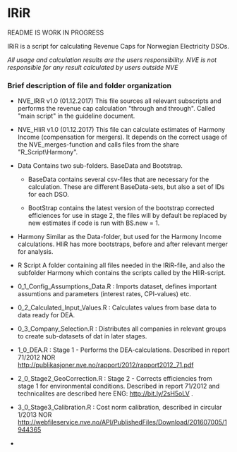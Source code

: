 
# IRiR

README IS WORK IN PROGRESS

IRiR is a script for calculating Revenue Caps for Norwegian Electricity DSOs.

_All usage and calculation results are the users responsibility. NVE is not responsible for any result calculated by users outside NVE_


### Brief description of file and folder organization

* NVE_IRiR v1.0 (01.12.2017)
 This file sources all relevant subscripts and performs the revenue cap calculation "through and through". Called "main script" in the guideline document.
 
* NVE_HIiR v1.0 (01.12.2017)
 This file can calculate estimates of Harmony Income (compensation for mergers). It depends on the correct usage of the NVE_merges-function   and  calls files from the share "R_Script\Harmony".
 
* Data
 Contains two sub-folders. BaseData and Bootstrap.

  * BaseData contains several csv-files that are necessary for the calculation. These are different BaseData-sets, but also a set of IDs for each  DSO.
  
  * BootStrap contains the latest version of the bootstrap corrected efficiences for use in stage 2, the files will by default be replaced   by  new estimates if code is run with BS.new = 1.

* Harmony
 Similar as the Data-folder, but used for the Harmony Income calculations. HIiR has more bootstraps, before and after relevant merger for analysis.

* R Script
 A folder containing all files needed in the IRiR-file, and also the subfolder Harmony which contains the scripts called by the HIiR-script.
 
 * 0_1_Config_Assumptions_Data.R : Imports dataset, defines important assumtions and parameters (interest rates, CPI-values) etc.
 
 * 0_2_Calculated_Input_Values.R : Calculates values from base data to data ready for DEA.
 
 * 0_3_Company_Selection.R : Distributes all companies in relevant groups to create sub-datasets of dat in later stages.
 
 * 1_0_DEA.R : Stage 1 - Performs the DEA-calculations. Described in report 71/2012 NOR  http://publikasjoner.nve.no/rapport/2012/rapport2012_71.pdf
 
 * 2_0_Stage2_GeoCorrection.R : Stage 2 - Corrects efficiencies from stage 1 for environmental conditions. Described in report 71/2012 and
   technicalites are described here  ENG: http://bit.ly/2sH5oLV .
   
 * 3_0_Stage3_Calibration.R : Cost norm calibration,  described in circular 1/2013 NOR http://webfileservice.nve.no/API/PublishedFiles/Download/201607005/1944365
 
 * 
 
 